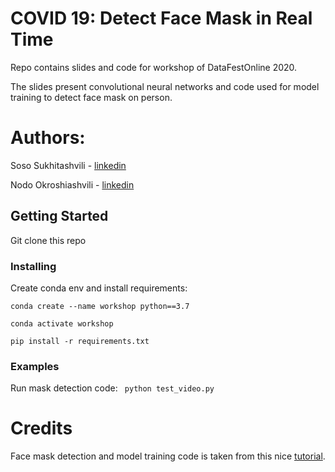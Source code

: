 # COVID 19: Detect Face Mask in Real Time

Repo contains slides and code for workshop of DataFestOnline 2020. 

The slides present convolutional neural networks and code used for model training to detect face mask on person. 

# Authors:

Soso Sukhitashvili - [linkedin](https://www.linkedin.com/in/soso-sukhitashvili/)

Nodo Okroshiashvili - [linkedin](https://www.linkedin.com/in/nodar-okroshiashvili/)

## Getting Started

Git clone this repo

### Installing

Create conda env and install requirements:

``
conda create --name workshop python==3.7
``

``
conda activate workshop
``

``
pip install -r requirements.txt
``
### Examples

Run mask detection code: `` python test_video.py``

# Credits

Face mask detection and model training code is taken from this nice [tutorial](https://www.pyimagesearch.com/2020/05/04/covid-19-face-mask-detector-with-opencv-keras-tensorflow-and-deep-learning/).